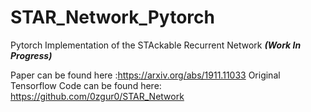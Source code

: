 # STAR_Network_Pytorch
Pytorch Implementation of the STAckable Recurrent Network ___(Work In Progress)___

Paper can be found here :https://arxiv.org/abs/1911.11033
Original Tensorflow Code can be found here: https://github.com/0zgur0/STAR_Network
